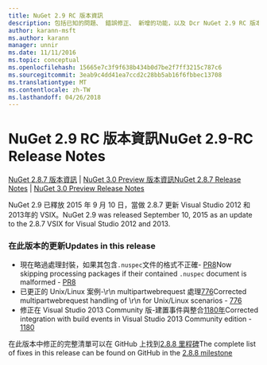 ```yaml
---
title: NuGet 2.9 RC 版本資訊
description: 包括已知的問題、 錯誤修正、 新增的功能，以及 Dcr NuGet 2.9 RC 版本資訊。
author: karann-msft
ms.author: karann
manager: unnir
ms.date: 11/11/2016
ms.topic: conceptual
ms.openlocfilehash: 15665e7c3f9f638b434b0d7be2f7ff3215c787c6
ms.sourcegitcommit: 3eab9c4dd41ea7ccd2c28bb5ab16f6fbbec13708
ms.translationtype: MT
ms.contentlocale: zh-TW
ms.lasthandoff: 04/26/2018
---
```

# <a name="nuget-29-rc-release-notes"></a><span data-ttu-id="66ecf-103">NuGet 2.9 RC 版本資訊</span><span class="sxs-lookup"><span data-stu-id="66ecf-103">NuGet 2.9-RC Release Notes</span></span>

<span data-ttu-id="66ecf-104">[NuGet 2.8.7 版本資訊](../release-notes/nuget-2.8.7.md) | [NuGet 3.0 Preview 版本資訊](../release-notes/nuget-3.0-preview.md)</span><span class="sxs-lookup"><span data-stu-id="66ecf-104">[NuGet 2.8.7 Release Notes](../release-notes/nuget-2.8.7.md) | [NuGet 3.0 Preview Release Notes](../release-notes/nuget-3.0-preview.md)</span></span>

<span data-ttu-id="66ecf-105">NuGet 2.9 已釋放 2015 年 9 月 10 日，當做 2.8.7 更新 Visual Studio 2012 和 2013年的 VSIX。</span><span class="sxs-lookup"><span data-stu-id="66ecf-105">NuGet 2.9 was released September 10, 2015 as an update to the 2.8.7 VSIX for Visual Studio 2012 and 2013.</span></span>

### <a name="updates-in-this-release"></a><span data-ttu-id="66ecf-106">在此版本的更新</span><span class="sxs-lookup"><span data-stu-id="66ecf-106">Updates in this release</span></span>

* <span data-ttu-id="66ecf-107">現在略過處理封裝，如果其包含`.nuspec`文件的格式不正確- [PR8](https://github.com/NuGet/NuGet2/pull/8)</span><span class="sxs-lookup"><span data-stu-id="66ecf-107">Now skipping processing packages if their contained `.nuspec` document is malformed - [PR8](https://github.com/NuGet/NuGet2/pull/8)</span></span>
* <span data-ttu-id="66ecf-108">已更正的 Unix/Linux 案例-\r\n multipartwebrequest 處理[776](https://github.com/NuGet/Home/issues/776)</span><span class="sxs-lookup"><span data-stu-id="66ecf-108">Corrected multipartwebrequest handling of \r\n for Unix/Linux scenarios - [776](https://github.com/NuGet/Home/issues/776)</span></span>
* <span data-ttu-id="66ecf-109">修正在 Visual Studio 2013 Community 版-建置事件與整合[1180年](https://github.com/NuGet/Home/issues/1180)</span><span class="sxs-lookup"><span data-stu-id="66ecf-109">Corrected integration with build events in Visual Studio 2013 Community edition - [1180](https://github.com/NuGet/Home/issues/1180)</span></span>


<span data-ttu-id="66ecf-110">在此版本中修正的完整清單可以在 GitHub 上找到[2.8.8 里程碑](https://github.com/NuGet/Home/issues?q=milestone%3A2.8.8+is%3Aclosed)</span><span class="sxs-lookup"><span data-stu-id="66ecf-110">The complete list of fixes in this release can be found on GitHub in the [2.8.8 milestone](https://github.com/NuGet/Home/issues?q=milestone%3A2.8.8+is%3Aclosed)</span></span>
